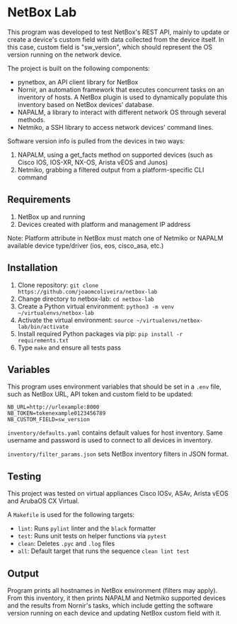 # NetBox Lab

This program was developed to test NetBox's REST API, mainly to update or create a device's custom field with data collected from the device itself. In this case, custom field is "sw_version", which should represent the OS version running on the network device.

The project is built on the following components:
- pynetbox, an API client library for NetBox
- Nornir, an automation framework that executes concurrent tasks on an inventory of hosts. A NetBox plugin is used to dynamically populate this inventory based on NetBox devices' database.
- NAPALM, a library to interact with different network OS through several methods.
- Netmiko, a SSH library to access network devices' command lines.

Software version info is pulled from the devices in two ways:
1. NAPALM, using a get_facts method on supported devices (such as Cisco IOS, IOS-XR, NX-OS, Arista vEOS and Junos)
2. Netmiko, grabbing a filtered output from a platform-specific CLI command


## Requirements

1. NetBox up and running
2. Devices created with platform and management IP address

Note: Platform attribute in NetBox must match one of Netmiko or NAPALM available device type/driver (ios, eos, cisco_asa, etc.)


## Installation

1. Clone repository: `git clone https://github.com/joaomcoliveira/netbox-lab`
2. Change directory to netbox-lab: `cd netbox-lab`
3. Create a Python virtual environment: `python3 -m venv ~/virtualenvs/netbox-lab`
4. Activate the virtual environment: `source ~/virtualenvs/netbox-lab/bin/activate`
5. Install required Python packages via pip: `pip install -r requirements.txt`
6. Type `make` and ensure all tests pass

## Variables

This program uses environment variables that should be set in a `.env` file, such as NetBox URL, API token and custom field to be updated:

    NB_URL=http://urlexample:8000
    NB_TOKEN=tokenexample0123456789
    NB_CUSTOM_FIELD=sw_version

`inventory/defaults.yaml` contains default values for host inventory. Same username and password is used to connect to all devices in inventory.

`inventory/filter_params.json` sets NetBox inventory filters in JSON format.


## Testing

This project was tested on virtual appliances Cisco IOSv, ASAv, Arista vEOS and ArubaOS CX Virtual.

A `Makefile` is used for the following targets:

- `lint`: Runs `pylint` linter and the `black` formatter
- `test`: Runs unit tests on helper functions via `pytest`
- `clean`: Deletes `.pyc` and `.log` files
- `all`: Default target that runs the sequence `clean lint test`


## Output

Program prints all hostnames in NetBox environment (filters may apply). From this inventory, it then prints NAPALM and Netmiko supported devices and the results from Nornir's tasks, which include getting the software version running on each device and updating NetBox custom field with it.
